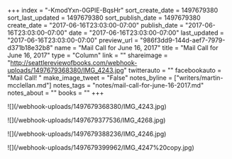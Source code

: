 +++
index = "-KmodYxn-0GPlE-BqsHr"
sort_create_date = 1497679380
sort_last_updated = 1497679380
sort_publish_date = 1497679380
create_date = "2017-06-16T23:03:00-07:00"
publish_date = "2017-06-16T23:03:00-07:00"
date = "2017-06-16T23:03:00-07:00"
last_updated = "2017-06-16T23:03:00-07:00"
preview_url = "986f3dd9-144d-aef7-7979-d371b18e32b8"
name = "Mail Call for June 16, 2017"
title = "Mail Call for June 16, 2017"
type = "Column"
link = ""
shareimage = "http://seattlereviewofbooks.com/webhook-uploads/1497679368380/IMG_4243.jpg"
twitterauto = ""
facebookauto = "Mail Call! "
make_image_tweet = "False"
notes_byline = ["writers/martin-mcclellan.md"]
notes_tags = "notes/mail-call-for-june-16-2017.md"
notes_about = ""
books = ""
+++
<p class="image">![](/webhook-uploads/1497679368380/IMG_4243.jpg)</p>
<p class="image">![](/webhook-uploads/1497679377536/IMG_4268.jpg)</p>
<p class="image">![](/webhook-uploads/1497679388236/IMG_4246.jpg)</p>
<p class="image">![](/webhook-uploads/1497679399962/IMG_4247%20copy.jpg)</p>
